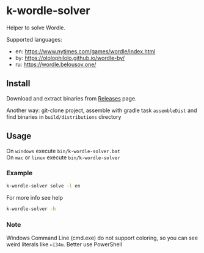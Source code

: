 # k-wordle-solver

Helper to solve Wordle.

Supported languages:

- en: https://www.nytimes.com/games/wordle/index.html
- by: https://ololophilolo.github.io/wordle-by/
- ru: https://wordle.belousov.one/

## Install

Download and extract binaries from [Releases](https://github.com/IamR3m/k-wordle-solver/releases) page.

Another way: git-clone project, assemble with gradle task `assembleDist` and find binaries in `build/distributions` directory

## Usage

On `windows` execute `bin/k-wordle-solver.bat`  
On `mac` or `linux` execute `bin/k-wordle-solver`

### Example
```sh
k-wordle-solver solve -l en
```

For more info see help
```sh
k-wordle-solver -h
```

### Note
Windows Command Line (cmd.exe) do not support coloring, so you can see weird literals like `←[34m`. Better use PowerShell
